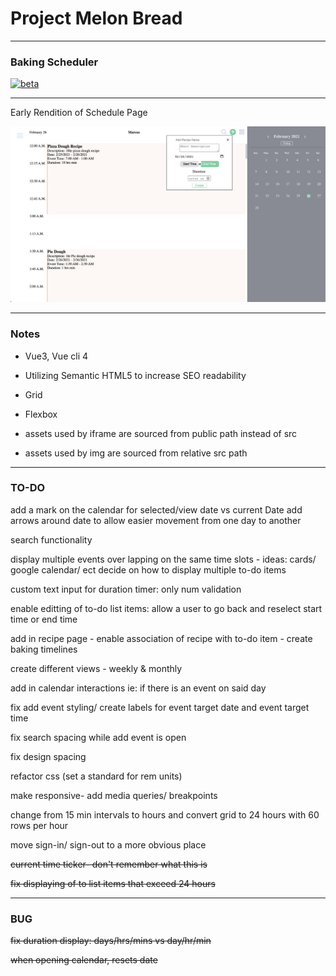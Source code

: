 # Project Melon Bread

---

### Baking Scheduler

<!-- [![vue3](https://img.shields.io/badge/vue-3.x-brightgreen.svg)](https://github.com/vuejs/vue-next) -->

[![beta](https://img.shields.io/npm/v/vue/next.svg)](https://www.npmjs.com/package/vue/v/next)

---

Early Rendition of Schedule Page

![Schedule](https://raw.githubusercontent.com/MarcusYSera/vue-recipe-app/master/client/img/ScheduleView_v2.png)

---

### Notes

- Vue3, Vue cli 4

- Utilizing Semantic HTML5 to increase SEO readability

- Grid

- Flexbox

- assets used by iframe are sourced from public path instead of src

- assets used by img are sourced from relative src path

---

### TO-DO

add a mark on the calendar for selected/view date vs current Date
add arrows around date to allow easier movement from one day to another

search functionality

display multiple events over lapping on the same time slots - ideas: cards/ google calendar/ ect
decide on how to display multiple to-do items

custom text input for duration timer: only num validation

enable editting of to-do list items: allow a user to go back and reselect start time or end time

add in recipe page - enable association of recipe with to-do item - create baking timelines

create different views - weekly & monthly

add in calendar interactions ie: if there is an event on said day

fix add event styling/ create labels for event target date and event target time

fix search spacing while add event is open

fix design spacing

refactor css (set a standard for rem units)

make responsive- add media queries/ breakpoints

change from 15 min intervals to hours and convert grid to 24 hours with 60 rows per hour

move sign-in/ sign-out to a more obvious place

~~current time ticker- don't remember what this is~~

~~fix displaying of to list items that exceed 24 hours~~

---

### BUG

~~fix duration display: days/hrs/mins vs day/hr/min~~

~~when opening calendar, resets date~~
